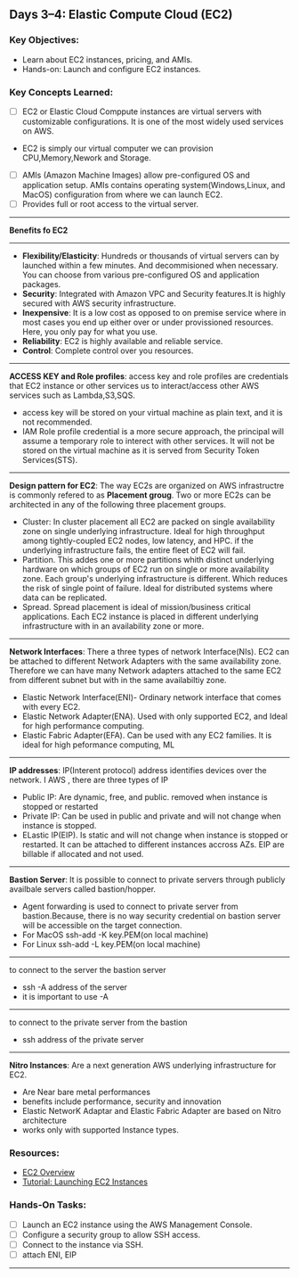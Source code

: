 ## **Days 3–4: Elastic Compute Cloud (EC2)**

### **Key Objectives:**

- Learn about EC2 instances, pricing, and AMIs.
- Hands-on: Launch and configure EC2 instances.

### **Key Concepts Learned:**

- [ ] EC2 or Elastic Cloud Comppute instances are virtual servers with customizable configurations. It is one of the most widely used services on AWS.
- EC2 is simply our virtual computer we can provision CPU,Memory,Nework and Storage.
- [ ] AMIs (Amazon Machine Images) allow pre-configured OS and application setup. AMIs contains operating system(Windows,Linux, and MacOS) configuration from where we can launch EC2.
- [ ] Provides full or root access to the virtual server.
---

**Benefits fo EC2**

---
- **Flexibility/Elasticity**: Hundreds or thousands of virtual servers can by launched within a few minutes. And decommisioned when necessary. You can choose from various pre-configured OS and application packages.
- **Security**: Integrated with Amazon VPC and Security features.It is highly secured with AWS security infrastructure.
- **Inexpensive**: It is a low cost as opposed to on premise service where in most cases you end up either over or under provissioned resources. Here, you only pay for what you use.
- **Reliability**: EC2 is highly available and reliable service.
- **Control**: Complete control over you resources.
---
**ACCESS KEY and Role profiles**:
access key and role profiles are credentials that EC2 instance or other services us to interact/access other AWS services such as Lambda,S3,SQS.
- access key will be stored on your virtual machine as plain text, and it is not recommended.
- IAM Role profile credential is a more secure approach, the principal will assume a temporary role to interect with other services. It will not be stored on the virtual machine as it is served from Security Token Services(STS).
---

**Design pattern for EC2**:
The way EC2s are organized on AWS infrastructre is commonly refered to as **Placement groug**. Two or more EC2s can be architected in any of the following three placement groups.
- Cluster: In cluster placement all EC2 are packed on single availability zone on single underlying infrastructure. Ideal for high throughput among tightly-coupled EC2 nodes, low latency, and HPC. if the underlying infrastructure fails, the entire fleet of EC2 will fail.
- Partition. This addes one or more partitions whith distinct underlying hardware on which groups of EC2 run on single or more availability zone. Each group's underlying infrastructure is different. Which reduces the risk of single point of failure. Ideal for distributed systems where data can be replicated.
- Spread. Spread placement is ideal of mission/business critical applications. Each EC2 instance is placed in different underlying infrastructure with in an availability zone or more.
---
**Network Interfaces**:
There a three types of network Interface(NIs). EC2 can be attached to different Network Adapters with the same availability zone. Therefore we can have many Network adapters attached to the same EC2 from different subnet but with in the same availabiltiy zone.
- Elastic Network Interface(ENI)- Ordinary network interface that comes with every EC2. 
- Elastic Network Adapter(ENA). Used with only supported EC2, and Ideal for high performance computing.
- Elastic Fabric Adapter(EFA). Can be used with any EC2 families. It is ideal for high peformance computing, ML

---
**IP addresses**:
IP(Interent protocol) address identifies devices over the network. I AWS , there are three types of IP
- Public IP: Are dynamic, free, and public. removed when instance is stopped or restarted
- Private IP: Can be used in public and private and will not change when instance is stopped.
- ELastic IP(EIP). Is static and will not change when instance is stopped or restarted. It can be attached to different instances accross AZs. EIP are billable if allocated and not used.

---
**Bastion Server**:
It is possible to connect to private servers through publicly availbale servers called bastion/hopper. 
- Agent forwarding is used to connect to private server from bastion.Because, there is no way security credential on bastion server will be accessible on the target connection.
- For MacOS ssh-add -K key.PEM(on local machine)
- For Linux ssh-add -L key.PEM(on local machine)
---
to connect to the server the bastion server
- ssh -A address of the server
- it is important to use -A 

--- 
to connect to the private server from the bastion
- ssh address of the private server
---
**Nitro Instances**: Are a next generation AWS underlying infrastructure for EC2.
- Are Near bare metal performances
- benefits include performance, security and innovation
- Elastic NetworK Adaptar and Elastic Fabric Adapter are based on Nitro architecture
- works only with supported Instance types.
### **Resources:**

- [EC2 Overview](https://aws.amazon.com/ec2/)
- [Tutorial: Launching EC2 Instances](https://docs.aws.amazon.com/AWSEC2/latest/UserGuide/EC2_GetStarted.html)

### **Hands-On Tasks:**

- [ ] Launch an EC2 instance using the AWS Management Console.
- [ ] Configure a security group to allow SSH access.
- [ ] Connect to the instance via SSH.
- [ ] attach ENI, EIP

---
